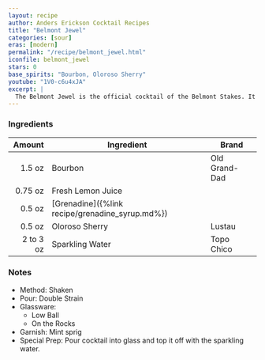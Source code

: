 ```yaml
---
layout: recipe
author: Anders Erickson Cocktail Recipes
title: "Belmont Jewel"
categories: [sour]
eras: [modern]
permalink: "/recipe/belmont_jewel.html"
iconfile: belmont_jewel
stars: 0
base_spirits: "Bourbon, Oloroso Sherry"
youtube: "1V0-c6u4xJA"
excerpt: |
  The Belmont Jewel is the official cocktail of the Belmont Stakes. It's a refreshing and fruity drink that's perfect for summer.
---
```


### Ingredients

|    Amount | Ingredient                                      | Brand         |
| --------: | ----------------------------------------------- | ------------- |
|    1.5 oz | Bourbon                                         | Old Grand-Dad |
|   0.75 oz | Fresh Lemon Juice                               |
|    0.5 oz | [Grenadine]({%link recipe/grenadine_syrup.md%}) |
|    0.5 oz | Oloroso Sherry                                  | Lustau        |
| 2 to 3 oz | Sparkling Water                                 | Topo Chico    |

### Notes

- Method: Shaken
- Pour: Double Strain
- Glassware:
  - Low Ball
  - On the Rocks
- Garnish: Mint sprig
- Special Prep: Pour cocktail into glass and top it off with the sparkling water.
